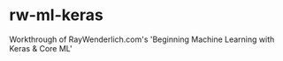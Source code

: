 # rw-ml-keras
Workthrough of RayWenderlich.com's 'Beginning Machine Learning with Keras &amp; Core ML'
